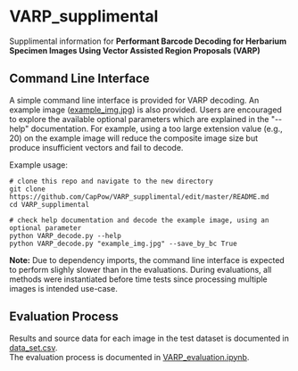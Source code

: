 # VARP_supplimental
Supplimental information for __Performant Barcode Decoding for Herbarium Specimen Images Using Vector Assisted Region Proposals (VARP)__

## Command Line Interface
A simple command line interface is provided for VARP decoding. An example image ([example_img.jpg](https://github.com/CapPow/VARP_supplimental/blob/master/example_img.jpg)) is also provided. Users are encouraged to explore the available optional parameters which are explained in the "--help" documentation. For example, using a too large extension value (e.g., 20) on the example image will reduce the composite image size but produce insufficient vectors and fail to decode. 


Example usage: 
~~~
# clone this repo and navigate to the new directory
git clone https://github.com/CapPow/VARP_supplimental/edit/master/README.md
cd VARP_supplimental

# check help documentation and decode the example image, using an optional parameter
python VARP_decode.py --help 
python VARP_decode.py "example_img.jpg" --save_by_bc True
~~~
__Note:__ Due to dependency imports, the command line interface is expected to perform slighly slower than in the evaluations. During evaluations, all methods were instantiated before time tests since processing multiple images is intended use-case.

## Evaluation Process
Results and source data for each image in the test dataset is documented in [data_set.csv](https://github.com/CapPow/VARP_supplimental/blob/master/data_set.csv).<br />
The evaluation process is documented in [VARP_evaluation.ipynb](https://github.com/CapPow/VARP_supplimental/blob/master/VARP_evaluation.ipynb).

